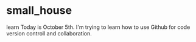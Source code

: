 # small_house
learn
Today is October 5th. I'm trying to learn how to use Github for code version controll and collaboration.
